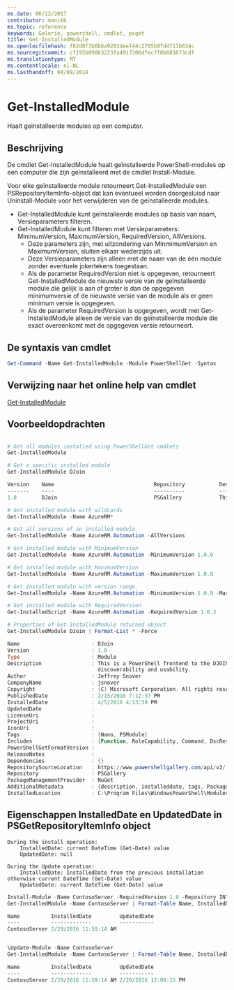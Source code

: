 ```yaml
---
ms.date: 06/12/2017
contributor: manikb
ms.topic: reference
keywords: Galerie, powershell, cmdlet, psget
title: Get-InstalledModule
ms.openlocfilehash: f82d8f3b6b6a9283deef44c2705b97d4717b634c
ms.sourcegitcommit: cf195b090b3223fa4917206dfec7f0b603873cdf
ms.translationtype: MT
ms.contentlocale: nl-NL
ms.lasthandoff: 04/09/2018
---
```

# <a name="get-installedmodule"></a>Get-InstalledModule

Haalt geïnstalleerde modules op een computer.

## <a name="description"></a>Beschrijving

De cmdlet Get-InstalledModule haalt geïnstalleerde PowerShell-modules op een computer die zijn geïnstalleerd met de cmdlet Install-Module.

Voor elke geïnstalleerde module retourneert Get-InstalledModule een PSRepositoryItemInfo-object dat kan eventueel worden doorgesluisd naar Uninstall-Module voor het verwijderen van de geïnstalleerde modules.

- Get-InstalledModule kunt geïnstalleerde modules op basis van naam, Versieparameters filteren.
- Get-InstalledModule kunt filteren met Versieparameters: MinimumVersion, MaximumVersion, RequiredVersion, AllVersions.
  - Deze parameters zijn, met uitzondering van MinmimumVersion en MaximumVersion, sluiten elkaar wederzijds uit.
  - Deze Versieparameters zijn alleen met de naam van de één module zonder eventuele jokertekens toegestaan.
  - Als de parameter RequiredVersion niet is opgegeven, retourneert Get-InstalledModule de nieuwste versie van de geïnstalleerde module die gelijk is aan of groter is dan de opgegeven minimumversie of de nieuwste versie van de module als er geen minimum versie is opgegeven.
  - Als de parameter RequiredVersion is opgegeven, wordt met Get-InstalledModule alleen de versie van de geïnstalleerde module die exact overeenkomt met de opgegeven versie retourneert.

## <a name="cmdlet-syntax"></a>De syntaxis van cmdlet
```powershell
Get-Command -Name Get-InstalledModule -Module PowerShellGet -Syntax
```

## <a name="cmdlet-online-help-reference"></a>Verwijzing naar het online help van cmdlet

[Get-InstalledModule](http://go.microsoft.com/fwlink/?LinkId=526863)

## <a name="example-commands"></a>Voorbeeldopdrachten

```powershell

# Get all modules installed using PowerShellGet cmdlets
Get-InstalledModule

# Get a specific installed module
Get-InstalledModule DJoin

Version    Name                                Repository           Description
-------    ----                                ----------           -----------
1.0        DJoin                               PSGallery            This is a PowerShell frontend to the DJOIN.exe c...

# Get installed module with wildcards
Get-InstalledModule -Name AzureRM*

# Get all versions of an installed module
Get-InstalledModule -Name AzureRM.Automation -AllVersions

# Get installed module with MinimumVersion
Get-InstalledModule -Name AzureRM.Automation -MinimumVersion 1.0.0

# Get installed module with MaximumVersion
Get-InstalledModule -Name AzureRM.Automation -MaximumVersion 1.0.8

# Get installed module with version range
Get-InstalledModule -Name AzureRM.Automation -MinimumVersion 1.0.0 -MaximumVersion 1.0.8

# Get installed module with RequiredVersion
Get-InstalledScript -Name AzureRM.Automation -RequiredVersion 1.0.3

# Properties of Get-InstalledModule returned object
Get-InstalledModule DJoin | Format-List * -Force

Name                       : DJoin
Version                    : 1.0
Type                       : Module
Description                : This is a PowerShell frontend to the DJOIN.exe command which provides better
                             discoverability and usability.
Author                     : Jeffrey Snover
CompanyName                : jsnover
Copyright                  : (C) Microsoft Corporation. All rights reserved.
PublishedDate              : 2/15/2016 7:12:37 PM
InstalledDate              : 4/5/2016 4:13:39 PM
UpdatedDate                :
LicenseUri                 :
ProjectUri                 :
IconUri                    :
Tags                       : {Nano, PSModule}
Includes                   : {Function, RoleCapability, Command, DscResource...}
PowerShellGetFormatVersion :
ReleaseNotes               :
Dependencies               : {}
RepositorySourceLocation   : https://www.powershellgallery.com/api/v2/
Repository                 : PSGallery
PackageManagementProvider  : NuGet
AdditionalMetadata         : {description, installeddate, tags, PackageManagementProvider...}
InstalledLocation          : C:\Program Files\WindowsPowerShell\Modules\DJoin\1.0

```



## <a name="installeddate-and-updateddate-properties-in-psgetrepositoryiteminfo-object"></a>Eigenschappen InstalledDate en UpdatedDate in PSGetRepositoryItemInfo object

    During the install operation:
        InstalledDate: current DateTime (Get-Date) value
        UpdatedDate: null

    During the Update operation:
        InstalledDate: InstalledDate from the previous installation otherwise current DateTime (Get-Date) value
        UpdatedDate: current DateTime (Get-Date) value

```powershell
Install-Module -Name ContosoServer -RequiredVersion 1.0 -Repository INT
Get-InstalledModule -Name ContosoServer | Format-Table Name, InstalledDate, UpdatedDate

Name          InstalledDate         UpdatedDate
----          -------------         -----------
ContosoServer 2/29/2016 11:59:14 AM


\Update-Module -Name ContosoServer
Get-InstalledModule -Name ContosoServer | Format-Table Name, InstalledDate, UpdatedDate

Name          InstalledDate         UpdatedDate
----          -------------         -----------
ContosoServer 2/29/2016 11:59:14 AM 2/29/2016 12:00:15 PM
```